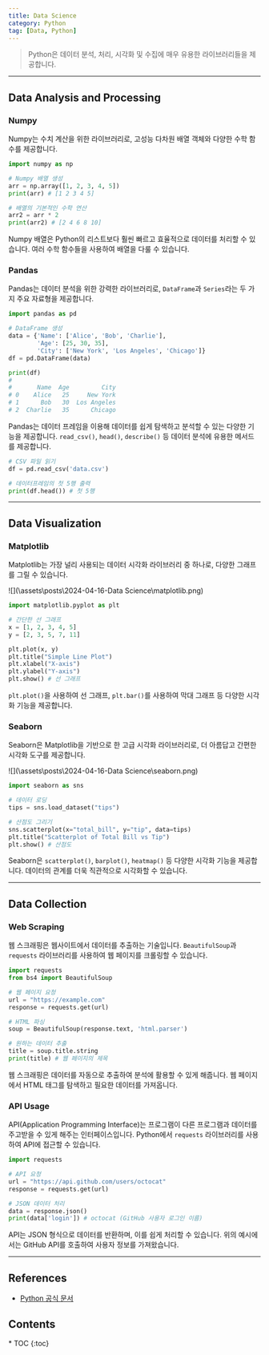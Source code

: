 ```yaml
---
title: Data Science
category: Python
tag: [Data, Python]
---
```


> Python은 데이터 분석, 처리, 시각화 및 수집에 매우 유용한 라이브러리들을 제공합니다.

---

## Data Analysis and Processing

### Numpy
Numpy는 수치 계산을 위한 라이브러리로, 고성능 다차원 배열 객체와 다양한 수학 함수를 제공합니다.

```python
import numpy as np

# Numpy 배열 생성
arr = np.array([1, 2, 3, 4, 5])
print(arr) # [1 2 3 4 5]

# 배열의 기본적인 수학 연산
arr2 = arr * 2
print(arr2) # [2 4 6 8 10]
```
Numpy 배열은 Python의 리스트보다 훨씬 빠르고 효율적으로 데이터를 처리할 수 있습니다. 여러 수학 함수들을 사용하여 배열을 다룰 수 있습니다.

### Pandas
Pandas는 데이터 분석을 위한 강력한 라이브러리로, `DataFrame`과 `Series`라는 두 가지 주요 자료형을 제공합니다.

```python
import pandas as pd

# DataFrame 생성
data = {'Name': ['Alice', 'Bob', 'Charlie'],
        'Age': [25, 30, 35],
        'City': ['New York', 'Los Angeles', 'Chicago']}
df = pd.DataFrame(data)

print(df)
#
#       Name  Age         City
# 0    Alice   25     New York
# 1      Bob   30  Los Angeles
# 2  Charlie   35      Chicago
```
Pandas는 데이터 프레임을 이용해 데이터를 쉽게 탐색하고 분석할 수 있는 다양한 기능을 제공합니다. `read_csv()`, `head()`, `describe()` 등 데이터 분석에 유용한 메서드를 제공합니다.

```python
# CSV 파일 읽기
df = pd.read_csv('data.csv')

# 데이터프레임의 첫 5행 출력
print(df.head()) # 첫 5행
```

---

## Data Visualization

### Matplotlib
Matplotlib는 가장 널리 사용되는 데이터 시각화 라이브러리 중 하나로, 다양한 그래프를 그릴 수 있습니다.

![](\assets\posts\2024-04-16-Data Science\matplotlib.png)
```python
import matplotlib.pyplot as plt

# 간단한 선 그래프
x = [1, 2, 3, 4, 5]
y = [2, 3, 5, 7, 11]

plt.plot(x, y)
plt.title("Simple Line Plot")
plt.xlabel("X-axis")
plt.ylabel("Y-axis")
plt.show() # 선 그래프
```
`plt.plot()`을 사용하여 선 그래프, `plt.bar()`를 사용하여 막대 그래프 등 다양한 시각화 기능을 제공합니다.

### Seaborn
Seaborn은 Matplotlib을 기반으로 한 고급 시각화 라이브러리로, 더 아름답고 간편한 시각화 도구를 제공합니다.

![](\assets\posts\2024-04-16-Data Science\seaborn.png)
```python
import seaborn as sns

# 데이터 로딩
tips = sns.load_dataset("tips")

# 산점도 그리기
sns.scatterplot(x="total_bill", y="tip", data=tips)
plt.title("Scatterplot of Total Bill vs Tip")
plt.show() # 산점도
```
Seaborn은 `scatterplot()`, `barplot()`, `heatmap()` 등 다양한 시각화 기능을 제공합니다. 데이터의 관계를 더욱 직관적으로 시각화할 수 있습니다.

---

## Data Collection

### Web Scraping
웹 스크래핑은 웹사이트에서 데이터를 추출하는 기술입니다. `BeautifulSoup`과 `requests` 라이브러리를 사용하여 웹 페이지를 크롤링할 수 있습니다.

```python
import requests
from bs4 import BeautifulSoup

# 웹 페이지 요청
url = "https://example.com"
response = requests.get(url)

# HTML 파싱
soup = BeautifulSoup(response.text, 'html.parser')

# 원하는 데이터 추출
title = soup.title.string
print(title) # 웹 페이지의 제목
```
웹 스크래핑은 데이터를 자동으로 추출하여 분석에 활용할 수 있게 해줍니다. 웹 페이지에서 HTML 태그를 탐색하고 필요한 데이터를 가져옵니다.

### API Usage 
API(Application Programming Interface)는 프로그램이 다른 프로그램과 데이터를 주고받을 수 있게 해주는 인터페이스입니다. Python에서 `requests` 라이브러리를 사용하여 API에 접근할 수 있습니다.

```python
import requests

# API 요청
url = "https://api.github.com/users/octocat"
response = requests.get(url)

# JSON 데이터 처리
data = response.json()
print(data['login']) # octocat (GitHub 사용자 로그인 이름)
```
API는 JSON 형식으로 데이터를 반환하며, 이를 쉽게 처리할 수 있습니다. 위의 예시에서는 GitHub API를 호출하여 사용자 정보를 가져왔습니다.

---

## References
- [Python 공식 문서](https://docs.python.org/3/)

<nav class="post-toc" markdown="1">
  <h2>Contents</h2>
* TOC
{:toc}
</nav>
